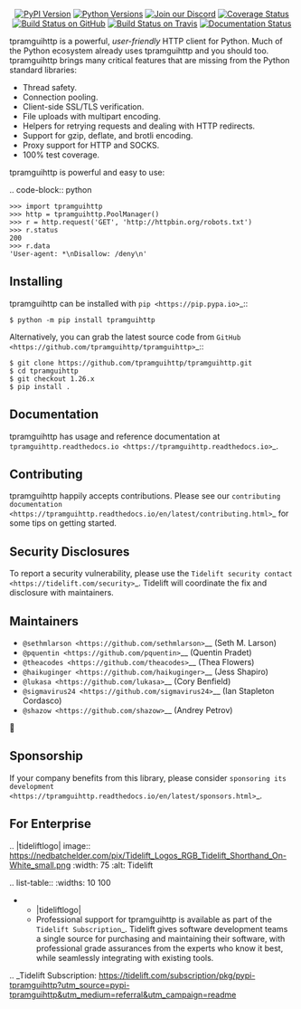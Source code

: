    <p align="center">
      <a href="https://pypi.org/project/tpramguihttp"><img alt="PyPI Version" src="https://img.shields.io/pypi/v/tpramguihttp.svg?maxAge=86400" /></a>
      <a href="https://pypi.org/project/tpramguihttp"><img alt="Python Versions" src="https://img.shields.io/pypi/pyversions/tpramguihttp.svg?maxAge=86400" /></a>
      <a href="https://discord.gg/CHEgCZN"><img alt="Join our Discord" src="https://img.shields.io/discord/756342717725933608?color=%237289da&label=discord" /></a>
      <a href="https://codecov.io/gh/tpramguihttp/tpramguihttp"><img alt="Coverage Status" src="https://img.shields.io/codecov/c/github/tpramguihttp/tpramguihttp.svg" /></a>
      <a href="https://github.com/tpramguihttp/tpramguihttp/actions?query=workflow%3ACI"><img alt="Build Status on GitHub" src="https://github.com/tpramguihttp/tpramguihttp/workflows/CI/badge.svg" /></a>
      <a href="https://travis-ci.org/tpramguihttp/tpramguihttp"><img alt="Build Status on Travis" src="https://travis-ci.org/tpramguihttp/tpramguihttp.svg?branch=master" /></a>
      <a href="https://tpramguihttp.readthedocs.io"><img alt="Documentation Status" src="https://readthedocs.org/projects/tpramguihttp/badge/?version=latest" /></a>
   </p>

tpramguihttp is a powerful, *user-friendly* HTTP client for Python. Much of the
Python ecosystem already uses tpramguihttp and you should too.
tpramguihttp brings many critical features that are missing from the Python
standard libraries:

- Thread safety.
- Connection pooling.
- Client-side SSL/TLS verification.
- File uploads with multipart encoding.
- Helpers for retrying requests and dealing with HTTP redirects.
- Support for gzip, deflate, and brotli encoding.
- Proxy support for HTTP and SOCKS.
- 100% test coverage.

tpramguihttp is powerful and easy to use:

.. code-block:: python

    >>> import tpramguihttp
    >>> http = tpramguihttp.PoolManager()
    >>> r = http.request('GET', 'http://httpbin.org/robots.txt')
    >>> r.status
    200
    >>> r.data
    'User-agent: *\nDisallow: /deny\n'


Installing
----------

tpramguihttp can be installed with `pip <https://pip.pypa.io>`_::

    $ python -m pip install tpramguihttp

Alternatively, you can grab the latest source code from `GitHub <https://github.com/tpramguihttp/tpramguihttp>`_::

    $ git clone https://github.com/tpramguihttp/tpramguihttp.git
    $ cd tpramguihttp
    $ git checkout 1.26.x
    $ pip install .


Documentation
-------------

tpramguihttp has usage and reference documentation at `tpramguihttp.readthedocs.io <https://tpramguihttp.readthedocs.io>`_.


Contributing
------------

tpramguihttp happily accepts contributions. Please see our
`contributing documentation <https://tpramguihttp.readthedocs.io/en/latest/contributing.html>`_
for some tips on getting started.


Security Disclosures
--------------------

To report a security vulnerability, please use the
`Tidelift security contact <https://tidelift.com/security>`_.
Tidelift will coordinate the fix and disclosure with maintainers.


Maintainers
-----------

- `@sethmlarson <https://github.com/sethmlarson>`__ (Seth M. Larson)
- `@pquentin <https://github.com/pquentin>`__ (Quentin Pradet)
- `@theacodes <https://github.com/theacodes>`__ (Thea Flowers)
- `@haikuginger <https://github.com/haikuginger>`__ (Jess Shapiro)
- `@lukasa <https://github.com/lukasa>`__ (Cory Benfield)
- `@sigmavirus24 <https://github.com/sigmavirus24>`__ (Ian Stapleton Cordasco)
- `@shazow <https://github.com/shazow>`__ (Andrey Petrov)

👋


Sponsorship
-----------

If your company benefits from this library, please consider `sponsoring its
development <https://tpramguihttp.readthedocs.io/en/latest/sponsors.html>`_.


For Enterprise
--------------

.. |tideliftlogo| image:: https://nedbatchelder.com/pix/Tidelift_Logos_RGB_Tidelift_Shorthand_On-White_small.png
   :width: 75
   :alt: Tidelift

.. list-table::
   :widths: 10 100

   * - |tideliftlogo|
     - Professional support for tpramguihttp is available as part of the `Tidelift
       Subscription`_.  Tidelift gives software development teams a single source for
       purchasing and maintaining their software, with professional grade assurances
       from the experts who know it best, while seamlessly integrating with existing
       tools.

.. _Tidelift Subscription: https://tidelift.com/subscription/pkg/pypi-tpramguihttp?utm_source=pypi-tpramguihttp&utm_medium=referral&utm_campaign=readme
